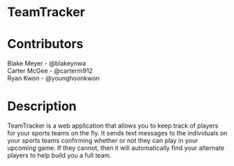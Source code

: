 # TeamTracker

# Contributors  
Blake Meyer - @blakeynwa  
Carter McGee - @carterm912  
Ryan Kwon - @younghoonkwon  
  

# Description  
TeamTracker is a web application that allows you to keep track of players for your sports teams on the fly. It sends text messages to the individuals on your sports teams confirming whether or not they can play in your upcoming game. If they cannot, then it will automatically find your alternate players to help build you a full team. 